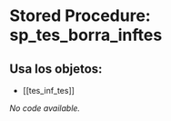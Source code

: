 # Stored Procedure: sp_tes_borra_inftes

## Usa los objetos:
- [[tes_inf_tes]]

*No code available.*
